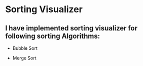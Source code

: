 # Sorting Visualizer
## I have implemented sorting visualizer for following sorting Algorithms:
* Bubble Sort

* Merge Sort
